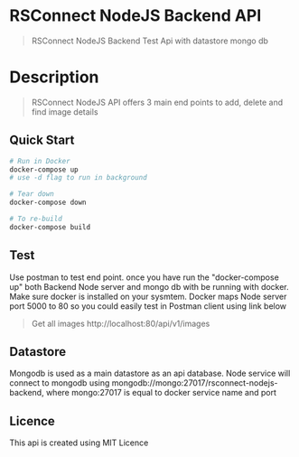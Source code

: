 # RSConnect NodeJS Backend API

> RSConnect NodeJS Backend Test Api with datastore mongo db

# Description

> RSConnect NodeJS API offers 3 main end points to add, delete and find image details

## Quick Start

```bash
# Run in Docker
docker-compose up
# use -d flag to run in background

# Tear down
docker-compose down

# To re-build
docker-compose build
```

## Test

Use postman to test end point. once you have run the "docker-compose up" both Backend Node server and mongo db with be running with docker. Make sure docker is installed on your sysmtem. Docker maps Node server port 5000 to 80 so you could easily test in Postman client using link below

> Get all images
> http://localhost:80/api/v1/images

## Datastore

Mongodb is used as a main datastore as an api database. Node service will connect to mongodb using mongodb://mongo:27017/rsconnect-nodejs-backend, where mongo:27017 is equal to docker service name and port

## Licence

This api is created using MIT Licence
